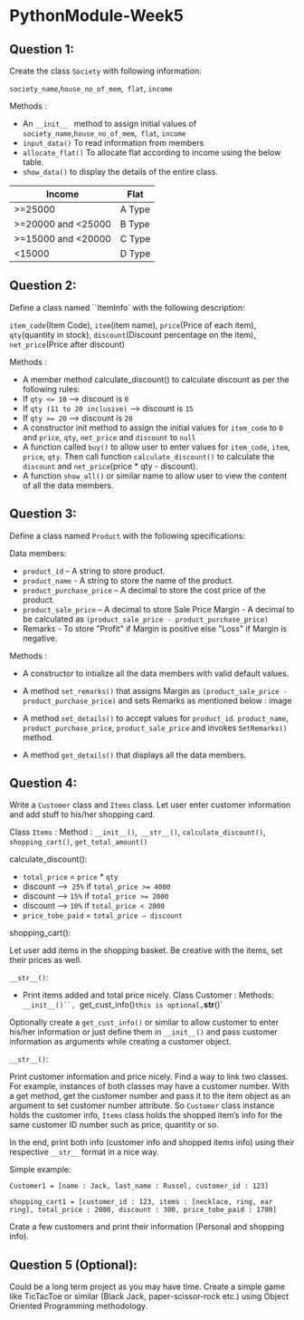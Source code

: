 # PythonModule-Week5
## Question 1:
Create the class `Society` with following information:

`society_name`,`house_no_of_mem`,` flat`, `income`

Methods :

- An `__init__ ` method to assign initial values of `society_name`,`house_no_of_mem`,` flat`, `income`
- `input_data()` To read information from members
- `allocate_flat()` To allocate flat according to income using the below table.
- `show_data()` to display the details of the entire class.

|Income	  | Flat|
| -------- | --------|
|>=25000  |	A Type |
|>=20000 and <25000 |	B Type |
|>=15000 and <20000 |	C Type |
|<15000	| D Type|

## Question 2:
Define a class named ``ItemInfo` with the following description:

`item_code`(Item Code), `item`(item name), `price`(Price of each item), `qty`(quantity in stock), `discount`(Discount percentage on the item), `net_price`(Price after discount)

Methods :

- A member method calculate_discount() to calculate discount as per the following rules:
- If `qty <= 10` —> discount is `0`
- If `qty (11 to 20 inclusive)` —> discount is `15`
- If `qty >= 20` —> discount is `20`
- A constructor init method to assign the initial values for `item_code` to `0` and `price`, `qty`, `net_price` and `discount` to `null`
- A function called `buy()` to allow user to enter values for `item_code`, `item`, `price`, `qty`. Then call function `calculate_discount()` to calculate the `discount` and `net_price`(price * qty - discount).
- A function `show_all()` or similar name to allow user to view the content of all the data members.

## Question 3:
Define a class named `Product` with the following specifications:

Data members:
- `product_id` – A string to store product.
- `product_name` - A string to store the name of the product.
- `product_purchase_price` – A decimal to store the cost price of the product.
- `product_sale_price` – A decimal to store Sale Price Margin - A decimal to be calculated as `(product_sale_price - product_purchase_price)`
- Remarks - To store "Profit" if Margin is positive else "Loss" if Margin is negative.

Methods :

- A constructor to intialize all the data members with valid default values.
- A method `set_remarks()` that assigns Margin as `(product_sale_price - product_purchase_price)` and sets Remarks as mentioned below :
image

- A method `set_details()` to accept values for `product_id`. `product_name`, `product_purchase_price`, `product_sale_price` and invokes `SetRemarks()` method.
- A method `get_details()` that displays all the data members.

## Question 4:
Write a `Customer` class and `Items` class. Let user enter customer information and add stuff to his/her shopping card.

Class `Items` :
Method : `__init__()`,` __str__()`, `calculate_discount()`, `shopping_cart()`, `get_total_amount()`

calculate_discount():

- `total_price` = `price` * `qty`
- discount —>` 25%` if `total_price >= 4000`
- discount —> `15%` if `total_price >= 2000`
- discount —> `10%` if `total_price < 2000`
- `price_tobe_paid` = `total_price – discount`

shopping_cart():

Let user add items in the shopping basket. Be creative with the items, set their prices as well.

`__str__()`:

- Print items added and total price nicely.
Class Customer :
Methods: `__init__()``, `get_cust_info()` this is optional, `__str__()`

Optionally create a `get_cust_info()` or similar to allow customer to enter his/her information or just define them in `__init__()` and pass customer information as arguments while creating a customer object.

`__str__()`:

Print customer information and price nicely.
Find a way to link two classes. For example, instances of both classes may have a customer number. With a get method, get the customer number and pass it to the item object as an argument to set customer number attribute. So `Customer` class instance holds the customer info, `Items` class holds the shopped item’s info for the same customer ID number such as price, quantity or so.

In the end, print both info (customer info and shopped items info) using their respective `__str__` format in a nice way.

Simple example:

`Customer1 = [name : Jack, last_name : Russel, customer_id : 123]`

`shopping_cart1 = [customer_id : 123, items : [necklace, ring, ear ring], total_price : 2000, discount : 300, price_tobe_paid : 1700]`

Crate a few customers and print their information (Personal and shopping info).

## Question 5 (Optional):
Could be a long term project as you may have time. Create a simple game like TicTacToe or similar (Black Jack, paper-scissor-rock etc.) using Object Oriented Programming methodology.
